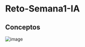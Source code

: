 # Reto-Semana1-IA

## Conceptos


![image](https://user-images.githubusercontent.com/83681168/117221099-350f5e80-adce-11eb-9728-c2a6bca66cbf.png)

